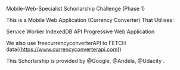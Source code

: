 Mobile-Web-Specialist Schorlarship Challenge (Phase 1)

This is a Mobile Web Application (Currency Converter) That Utilises:

Service Worker
IndexedDB API
Progressive Web Application

We also use freecurrencyconverterAPI to FETCH data((https://www.currencyconverterapi.com))



This Schorlarship is provided by @Google, @Andela, @Udacity .

